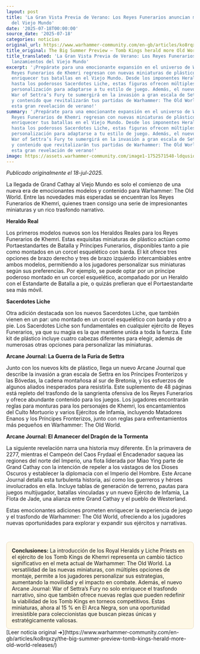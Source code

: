 ```yaml
---
layout: post
title: 'La Gran Vista Previa de Verano: Los Reyes Funerarios anuncian más lanzamientos
  del Viejo Mundo'
date: '2025-07-18T00:00:00'
source_date: '2025-07-18'
categories: noticias
original_url: https://www.warhammer-community.com/en-gb/articles/ko8rqxzy/the-big-summer-preview-tomb-kings-herald-more-old-world-releases/
title_original: The Big Summer Preview – Tomb Kings herald more Old World releases
title_translated: 'La Gran Vista Previa de Verano: Los Reyes Funerarios anuncian más
  lanzamientos del Viejo Mundo'
excerpt: '¡Prepárate para una emocionante expansión en el universo de Warhammer! Los
  Reyes Funerarios de Khemri regresan con nuevas miniaturas de plástico que prometen
  enriquecer tus batallas en el Viejo Mundo. Desde los imponentes Heraldos Reales
  hasta los poderosos Sacerdotes Liche, estas figuras ofrecen múltiples opciones de
  personalización para adaptarse a tu estilo de juego. Además, el nuevo Arcane Journal:
  War of Settra’s Fury te sumergirá en la invasión a gran escala de Settra, con reglas
  y contenido que revitalizarán tus partidas de Warhammer: The Old World. ¡No te pierdas
  esta gran revelación de verano!'
summary: '¡Prepárate para una emocionante expansión en el universo de Warhammer! Los
  Reyes Funerarios de Khemri regresan con nuevas miniaturas de plástico que prometen
  enriquecer tus batallas en el Viejo Mundo. Desde los imponentes Heraldos Reales
  hasta los poderosos Sacerdotes Liche, estas figuras ofrecen múltiples opciones de
  personalización para adaptarse a tu estilo de juego. Además, el nuevo Arcane Journal:
  War of Settra’s Fury te sumergirá en la invasión a gran escala de Settra, con reglas
  y contenido que revitalizarán tus partidas de Warhammer: The Old World. ¡No te pierdas
  esta gran revelación de verano!'
image: https://assets.warhammer-community.com/image1-1752571548-ldqusiqzu1.jpg
---
```


*Publicado originalmente el 18-jul-2025.*


La llegada de Grand Cathay al Viejo Mundo es solo el comienzo de una nueva era de emocionantes modelos y contenido para Warhammer: The Old World. Entre las novedades más esperadas se encuentran los Reyes Funerarios de Khemri, quienes traen consigo una serie de impresionantes miniaturas y un rico trasfondo narrativo.

**Heraldo Real**

Los primeros modelos nuevos son los Heraldos Reales para los Reyes Funerarios de Khemri. Estas exquisitas miniaturas de plástico actúan como Portaestandartes de Batalla y Príncipes Funerarios, disponibles tanto a pie como montados en un corcel esquelético con barda. El kit ofrece tres opciones de brazo derecho y tres de brazo izquierdo intercambiables entre ambos modelos, permitiendo a los jugadores personalizar sus miniaturas según sus preferencias. Por ejemplo, se puede optar por un príncipe poderoso montado en un corcel esquelético, acompañado por un Heraldo con el Estandarte de Batalla a pie, o quizás prefieran que el Portaestandarte sea más móvil.

**Sacerdotes Liche**

Otra adición destacada son los nuevos Sacerdotes Liche, que también vienen en un par: uno montado en un corcel esquelético con barda y otro a pie. Los Sacerdotes Liche son fundamentales en cualquier ejército de Reyes Funerarios, ya que su magia es la que mantiene unida a toda la fuerza. Este kit de plástico incluye cuatro cabezas diferentes para elegir, además de numerosas otras opciones para personalizar las miniaturas.

**Arcane Journal: La Guerra de la Furia de Settra**

Junto con los nuevos kits de plástico, llega un nuevo Arcane Journal que describe la invasión a gran escala de Settra en los Príncipes Fronterizos y las Bóvedas, la cadena montañosa al sur de Bretonia, y los esfuerzos de algunos aliados inesperados para resistirla. Este suplemento de 48 páginas está repleto del trasfondo de la sangrienta ofensiva de los Reyes Funerarios y ofrece abundante contenido para los juegos. Los jugadores encontrarán reglas para monturas para los personajes de Khemri, los encantamientos del Culto Mortuorio y varios Ejércitos de Infamia, incluyendo Matadores Enanos y los Príncipes Fronterizos, junto con reglas para enfrentamientos más pequeños en Warhammer: The Old World.

**Arcane Journal: El Amanecer del Dragón de la Tormenta**

La siguiente revelación narra una historia muy diferente. En la primavera de 2277, mientras el Campeón del Caos Frydaal el Encadenador saquea las regiones del norte del Imperio, una flota liderada por Miao Ying parte de Grand Cathay con la intención de repeler a los vástagos de los Dioses Oscuros y establecer la diplomacia con el Imperio del Hombre. Este Arcane Journal detalla esta turbulenta historia, así como los guerreros y héroes involucrados en ella. Incluye tablas de generación de terreno, pautas para juegos multijugador, batallas vinculadas y un nuevo Ejército de Infamia, La Flota de Jade, una alianza entre Grand Cathay y el pueblo de Westerland.

Estas emocionantes adiciones prometen enriquecer la experiencia de juego y el trasfondo de Warhammer: The Old World, ofreciendo a los jugadores nuevas oportunidades para explorar y expandir sus ejércitos y narrativas.

<div style="margin-top:3em;padding:1em;background:#fef8e6;border:1px solid #eadbbd;border-radius:8px;">
<strong>Conclusiones:</strong> La introducción de los Royal Heralds y Liche Priests en el ejército de los Tomb Kings de Khemri representa un cambio táctico significativo en el meta actual de Warhammer: The Old World. La versatilidad de las nuevas miniaturas, con múltiples opciones de montaje, permite a los jugadores personalizar sus estrategias, aumentando la movilidad y el impacto en combate. Además, el nuevo Arcane Journal: War of Settra’s Fury no solo enriquece el trasfondo narrativo, sino que también ofrece nuevas reglas que pueden redefinir la viabilidad de los Tomb Kings en torneos competitivos. Estas miniaturas, ahora al 15 % en El Arca Negra, son una oportunidad irresistible para coleccionistas que buscan piezas únicas y estratégicamente valiosas.
</div>
[Leer noticia original ➜](https://www.warhammer-community.com/en-gb/articles/ko8rqxzy/the-big-summer-preview-tomb-kings-herald-more-old-world-releases/)